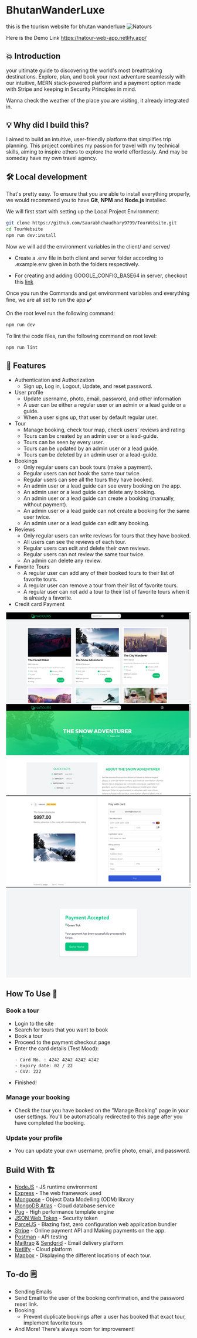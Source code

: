# BhutanWanderLuxe
this is the tourism website for bhutan wanderluxe
![Natours](https://github.com/Saurabhchaudhary9799/TourWebsite/assets/98949780/45a311a1-f1ba-4c5c-8d83-1ee5eb94aa02)

Here is the Demo Link https://natour-web-app.netlify.app/



## 💥 Introduction

 your ultimate guide to discovering the world's most breathtaking destinations. Explore, plan, and book your next adventure seamlessly with our intuitive, MERN stack-powered platform and a payment option made with Stripe and keeping in Security Principles in mind.

Wanna check the weather of the place you are visiting, it already integrated in.

## 💡 Why did I build this?

I aimed to build an intuitive, user-friendly platform that simplifies trip planning. This project combines my passion for travel with my technical skills, aiming to inspire others to explore the world effortlessly. And may be someday have my own travel agency.

## 🛠️ Local development

That's pretty easy. To ensure that you are able to install everything properly, we would recommend you to have <b>Git</b>, <b>NPM</b> and <b>Node.js</b> installed.

We will first start with setting up the Local Project Environment:

```sh
git clone https://github.com/Saurabhchaudhary9799/TourWebsite.git
cd TourWebsite
npm run dev:install
```
Now we will add the environment variables in the client/ and server/

 - Create a .env file in both client and server folder according to .example.env given in both the folders respectively.

 - For creating and adding GOOGLE_CONFIG_BASE64 in server, checkout this [link](https://newbedev.com/deploying-firebase-app-with-service-account-to-heroku-environment-variables-with-dotenv)

Once you run the Commands and get environment variables and everything fine, we are all set to run the app ✔️

On the root level run the following command:

```sh
npm run dev
```

To lint the code files, run the following command on root level:

```sh
npm run lint
```

## 🥁 Features

- Authentication and Authorization
  - Sign up, Log in, Logout, Update, and reset password.
- User profile
  - Update username, photo, email, password, and other information
  - A user can be either a regular user or an admin or a lead guide or a guide.
  - When a user signs up, that user by default regular user.
- Tour
  - Manage booking, check tour map, check users' reviews and rating
  - Tours can be created by an admin user or a lead-guide.
  - Tours can be seen by every user.
  - Tours can be updated by an admin user or a lead guide.
  - Tours can be deleted by an admin user or a lead-guide.
- Bookings
  - Only regular users can book tours (make a payment).
  - Regular users can not book the same tour twice.
  - Regular users can see all the tours they have booked.
  - An admin user or a lead guide can see every booking on the app.
  - An admin user or a lead guide can delete any booking.
  - An admin user or a lead guide can create a booking (manually, without payment).
  - An admin user or a lead guide can not create a booking for the same user twice.
  - An admin user or a lead guide can edit any booking.
- Reviews
  - Only regular users can write reviews for tours that they have booked.
  - All users can see the reviews of each tour.
  - Regular users can edit and delete their own reviews.
  - Regular users can not review the same tour twice.
  - An admin can delete any review.
- Favorite Tours
  - A regular user can add any of their booked tours to their list of favorite tours.
  - A regular user can remove a tour from their list of favorite tours.
  - A regular user can not add a tour to their list of favorite tours when it is already a favorite.
- Credit card Payment

![Natours](https://github.com/Saurabhchaudhary9799/TourWebsite/blob/master/Client/public/img/Screenshot%20from%202024-05-24%2012-39-56.png)
![Natours](https://github.com/Saurabhchaudhary9799/TourWebsite/blob/master/Client/public/img/Screenshot%20from%202024-05-24%2012-40-12.png)
![Natours](https://github.com/Saurabhchaudhary9799/TourWebsite/blob/master/Client/public/img/Screenshot%20from%202024-05-24%2012-41-09.png)
![Natours](https://github.com/Saurabhchaudhary9799/TourWebsite/blob/master/Client/public/img/Screenshot%20from%202024-05-24%2012-41-48.png)


## How To Use 🤔

### Book a tour

- Login to the site
- Search for tours that you want to book
- Book a tour
- Proceed to the payment checkout page
- Enter the card details (Test Mood):
  ```
  - Card No. : 4242 4242 4242 4242
  - Expiry date: 02 / 22
  - CVV: 222
  ```
- Finished!

### Manage your booking

- Check the tour you have booked on the "Manage Booking" page in your user settings. You'll be automatically redirected to this
  page after you have completed the booking.

### Update your profile

- You can update your own username, profile photo, email, and password.



## Build With 🏗️

- [NodeJS](https://nodejs.org/en/) - JS runtime environment
- [Express](http://expressjs.com/) - The web framework used
- [Mongoose](https://mongoosejs.com/) - Object Data Modelling (ODM) library
- [MongoDB Atlas](https://www.mongodb.com/cloud/atlas) - Cloud database service
- [Pug](https://pugjs.org/api/getting-started.html) - High performance template engine
- [JSON Web Token](https://jwt.io/) - Security token
- [ParcelJS](https://parceljs.org/) - Blazing fast, zero configuration web application bundler
- [Stripe](https://stripe.com/) - Online payment API and Making payments on the app.
- [Postman](https://www.getpostman.com/) - API testing
- [Mailtrap](https://mailtrap.io/) & [Sendgrid](https://sendgrid.com/) - Email delivery platform
- [Netlify](https://www.netlify.com/) - Cloud platform
- [Mapbox](https://www.mapbox.com/) - Displaying the different locations of each tour.

## To-do 🗒️

-  Sending Emails
  - Send Email to the user of the booking confirmation, and the password reset link.
- Booking
  - Prevent duplicate bookings after a user has booked that exact tour, implement favorite tours
- And More! There's always room for improvement!

